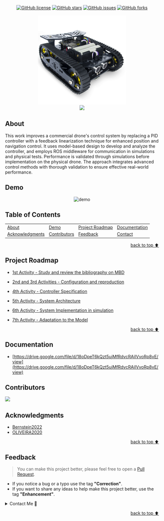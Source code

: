 
<!-- Shields Section--><!-- Optional -->

<!-- 
* Insert project shields and badges through this link https://shields.io/
* 
*
-->

<div align="center">
    <a href="https://github.com/gabrielhvs/beep/blob/main/LICENSE"><img alt="GitHub license" src="https://img.shields.io/github/license/gabrielhvs/beep?color=ff69b4&style=for-the-badge"></a>
    <a href="https://github.com/gabrielhvs/beep/stargazers"><img alt="GitHub stars" src="https://img.shields.io/github/stars/gabrielhvs/beep?color=yellow&label=Project%20Stars&style=for-the-badge"></a>
    <a href="https://github.com/gabrielhvs/beep/issues"><img alt="GitHub issues" src="https://img.shields.io/github/issues/gabrielhvs/beep?color=brightgreen&label=issues&style=for-the-badge"></a>
    <a href="https://github.com/gabrielhvs/beep/network"><img alt="GitHub forks" src="https://img.shields.io/github/forks/gabrielhvs/beep?color=9cf&label=forks&style=for-the-badge"></a>
</div>
<br>


<!-- Logo Section  --><!-- Required -->

<!--
* Insert an image URL in the <img> "src" attribute bellow. (line )
* 
* Insert your github profile URL in the <a> "href" attribute bellow (line )
-->


<div align="center">
    <a href="https://github.com/gabrielhvs/beep" target="_blank">
        <img src="images/rocketTank.png?raw=true" 
        alt="Mambo Parrot" width="290" height="290">
    </a>
</div>


<!-- Project title 
* use a dynamic typing-SvG here https://readme-typing-svg.demolab.com/demo/
*
*  Instead you can type your project name after a # header
-->

<div align="center">
<img src="https://readme-typing-svg.demolab.com?font=Fira+Code&size=22&duration=4000&pause=5000&background=FFFFFF00&center=true&vCenter=true&multiline=true&width=700&lines= Beep Tank">
</div>


## About<!-- Required -->
<!-- 
* information about the project 
* 
* keep it short and sweet
-->


This work improves a commercial drone's control system by replacing a PID controller with a feedback linearization technique for enhanced position and navigation control. It uses model-based design to develop and analyze the controller, and employs ROS middleware for communication in simulations and physical tests. Performance is validated through simulations before implementation on the physical drone. The approach integrates advanced control methods with thorough validation to ensure effective real-world performance.


<!--## How to use this project Required -->
<!-- 
* Here you may add information about how 
* 
* and why to use this project.


- Access the [Blank template](./Templates/_blank-README.md) to use for your projects. 
- clone this repository into your local machine.

```bash
    git clone https://github.com/gabrielhvs/beep.git
```
- You can copy the markdown directly from this [MD file](./Templates/markdown-only.md).
- Make sure to check the [Documentation](https://github.com/gabrielhvs/beep/wiki/Step-by-Step-Guide) for a step by step guide.
- Support me by staring this repository 💛
-->

## Demo<!-- Required -->
<!-- 
* You can add a demo here GH supports images/ GIFs/videos 
* 
* It's recommended to use GIFs as they are more dynamic
-->


<div align="center">
    <img alt="demo" src="./Demostrations/FLY_DRONE.gif">
</div>

## Table of Contents<!-- Optional -->
<!-- 
* This section is optional, yet having a contents table 
* helps keeping your README readable and more professional.
* 
* If you are not familiar with HTML, no worries we all been there :) 
* Review learning resources to create anchor links. 
-->


<dev display="inline-table" vertical-align="middle">
<table align="center" vertical-align="middle">
        <tr>
            <td><a href="#about">About</a></td>        
            <!--<td><a href="#how-to-use-this-project">Getting started</td>-->
            <td><a href="#demo">Demo</a></td>
            <td><a href="#project-roadmap--">Project Roadmap</a></td>
            <td><a href="#documentation">Documentation</a></td>
        </tr>
        <tr>
            <td><a href="#acknowledgments">Acknowledgments</a></td>
            <!--<td><a href="https://github.com/gabrielhvs/beep/tree/main/Learning_Resources">Learning Resources</a></td>-->
            <!--<td><a href="https://github.com/gabrielhvs/beep/wiki/Step-by-Step-Guide">
            Step By Step Guide</a></td>-->
            <!--<td><a href="#feedback">Feedback</a></td>-->
            <td><a href="#contributors">Contributors</a></td>
            <td><a href="#feedback">Feedback</a></td>
            <td><a href="#contact">Contact</a></td>
            <!--<td><a href="#license">License</a></td>-->
        </tr>
</table>
</dev>


<!-- - Use this html element to create a back to top button. -->
<p align="right"><a href="#about">back to top ⬆️</a></p>


## Project Roadmap <!-- Optional --> <!-- add learning_Rs-->
<!-- 
* Add this section in case the project has different phases
* 
* Under production or will be updated.
-->

- [1st Activity - Study and review the bibliography on MBD](folders/1%C2%BA%20Atividade%20-%20Estudar%20e%20revisar%20a%20bibliografia%20so%2058548d2925ab407697c3da9bf9116020.md)


- [2nd and 3rd Activities - Configuration and reproduction](folders/2%C2%BA%20e%203%C2%BA%20Atividades%20-%20Configurac%CC%A7a%CC%83o%20e%20reproduc%CC%A7a%CC%83o%205c54d732b4c141bd81337f54a93ae3f8.md)


- [4th Activity - Controller Specification](folders/4%C2%BA%20Atividade%20-%20Especificac%CC%A7a%CC%83o%20do%20Controlador%200b0658fa575049da9ebb083c3a894b90.md)


- [5th Activity - System Architecture](folders/5%C2%BA%20Atividade%20-%20Arquitetura%20do%20sistema%20658d21bd7c5b4a6e8a6bd2b25158ef33.md)


- [6th Activity - System Implementation in simulation](folders/6%C2%BA%20Atividade%20-%20Implementac%CC%A7a%CC%83o%20do%20sistema%20em%20simul%20b5fff208bf3f46d6939b6d8c43294ad5.md)


- [7th Activity - Adaptation to the Model](folders/7%C2%BA%20Atividade%20-%20Adaptac%CC%A7a%CC%83o%20para%20o%20modelo%202cfb4f19ac1f4d88ba1ed04cd0026cec.md)



<p align="right"><a href="#about">back to top ⬆️</a></p>

## Documentation<!-- Optional -->
<!-- 
* You may add any documentation or Wikis here
* 
* 
-->


- [https://drive.google.com/file/d/18oDpeT6kQzt5ujMfRdvcRAiIVvoRp8vE/view](https://drive.google.com/file/d/18oDpeT6kQzt5ujMfRdvcRAiIVvoRp8vE/view)


## Contributors<!-- Required -->
<!-- 
* Without contribution we wouldn't have open source. 
* 
* Generate github contributors Image here https://contrib.rocks/preview?repo=angular%2Fangular-ja
-->

<a href="https://github.com/gabrielhvs/beep/graphs/contributors">
  <img src="https://contrib.rocks/image?repo=gabrielhvs/beep" />
</a>


## Acknowledgments<!-- Optional -->
<!-- 
* Credit where it's do 
* 
* Feel free to share your inspiration sources, Stackoverflow questions, github repos, tools etc.
-->


- [Bernstein2022](https://www.sciencedirect.com/science/article/pii/S2405896323001532)
- [OLIVEIRA2020](http://dspace.sti.ufcg.edu.br:8080/jspui/bitstream/riufcg/19117/1/D%c3%89BORA%20NUNES%20PINTO%20DE%20OLIVEIRA%20-%20TCC%20ENG.%20EL%c3%89TRICA%202020.pdf)


<!-- - Use this html element to create a back to top button. -->
<p align="right"><a href="#about">back to top ⬆️</a></p>


## Feedback<!-- Required -->
<!-- 
* You can add contacts information like your email and social media account 
* 
* Also it's common to add some PR guidance.
-->


> You can make this project better, please  feel free to open a [Pull Request](https://github.com/gabrielhvs/beep/pulls).
- If you notice a bug or a typo use the tag **"Correction"**.
- If you want to share any ideas to help make this project better, use the tag **"Enhancement"**.

<details>
    <summary>Contact Me 📨</summary>

### Contact<!-- Required -->
Reach me via email: [gabbrielvasc@gmail.com](mailto:gabbrielvasc@gmail.com)
<!-- 
* add your email and contact info here
* 
* 
-->
    
</details>

<!-- - Use this html element to create a back to top button. -->
<p align="right"><a href="#about">back to top ⬆️</a></p>